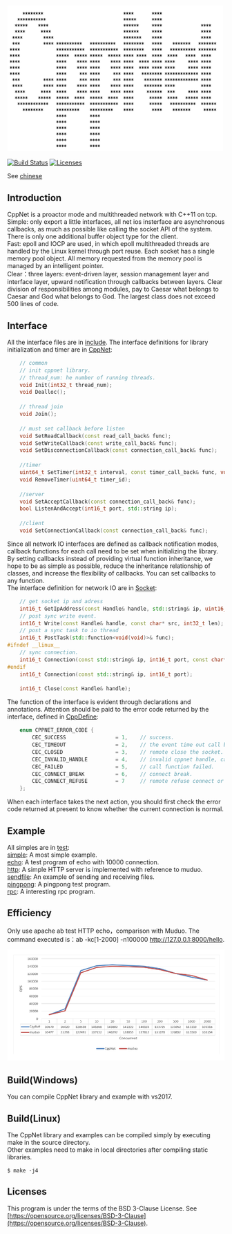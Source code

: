 <p align="left"><img width="500" src="./doc/image/logo.png" alt="cppnet logo"></p>

<p align="left">
    <a href="https://travis-ci.org/caozhiyi/CppNet"><img src="https://travis-ci.org/caozhiyi/CppNet.svg?branch=master" alt="Build Status"></a>
    <a href="https://opensource.org/licenses/BSD-3-Clause"><img src="https://img.shields.io/badge/license-bsd-orange.svg" alt="Licenses"></a>
</p> 

See [chinese](/README_cn.md) 
## Introduction

CppNet is a proactor mode and multithreaded network with C++11 on tcp.   
 Simple: only export a little interfaces, all net ios insterface are asynchronous callbacks, as much as possible like calling the socket API of the system. There is only one additional buffer object type for the client.       
 Fast: epoll and IOCP are used, in which epoll multithreaded threads are handled by the Linux kernel through port reuse. Each socket has a single memory pool object. All memory requested from the memory pool is managed by an intelligent pointer.    
 Clear：three layers: event-driven layer, session management layer and interface layer, upward notification through callbacks between layers. Clear division of responsibilities among modules, pay to Caesar what belongs to Caesar and God what belongs to God. The largest class does not exceed 500 lines of code.   

## Interface

All the interface files are in [include](/include). The interface definitions for library initialization and timer are in [CppNet](/include/CppNet.h):    
```c++
    // common
    // init cppnet library.
    // thread_num: he number of running threads.
    void Init(int32_t thread_num);
    void Dealloc();

    // thread join
    void Join();

    // must set callback before listen
    void SetReadCallback(const read_call_back& func);
    void SetWriteCallback(const write_call_back& func);
    void SetDisconnectionCallback(const connection_call_back& func);

    //timer
    uint64_t SetTimer(int32_t interval, const timer_call_back& func, void* param = nullptr, bool always = false);
    void RemoveTimer(uint64_t timer_id);

    //server
    void SetAcceptCallback(const connection_call_back& func);
    bool ListenAndAccept(int16_t port, std::string ip);

    //client
    void SetConnectionCallback(const connection_call_back& func);
```
Since all network IO interfaces are defined as callback notification modes, callback functions for each call need to be set when initializing the library.     
By setting callbacks instead of providing virtual function inheritance, we hope to be as simple as possible, reduce the inheritance relationship of classes, and increase the flexibility of callbacks. You can set callbacks to any function.         
The interface definition for network IO are in [Socket](/include/Socket.h):      
```c++
    // get socket ip and adress
    int16_t GetIpAddress(const Handle& handle, std::string& ip, uint16_t& port);
    // post sync write event.
    int16_t Write(const Handle& handle, const char* src, int32_t len);
    // post a sync task to io thread
    int16_t PostTask(std::function<void(void)>& func);
#ifndef __linux__
    // sync connection. 
    int16_t Connection(const std::string& ip, int16_t port, const char* buf, int32_t buf_len);
#endif
    int16_t Connection(const std::string& ip, int16_t port);

    int16_t Close(const Handle& handle);
```
The function of the interface is evident through declarations and annotations. Attention should be paid to the error code returned by the interface, defined in [CppDefine](/include/CppDefine.h):    
```c++
    enum CPPNET_ERROR_CODE {
        CEC_SUCCESS                = 1,    // success.
        CEC_TIMEOUT                = 2,    // the event time out call back.
        CEC_CLOSED                 = 3,    // remote close the socket.
        CEC_INVALID_HANDLE         = 4,    // invalid cppnet handle, can't find in socket manager.
        CEC_FAILED                 = 5,    // call function failed.
        CEC_CONNECT_BREAK          = 6,    // connect break.
        CEC_CONNECT_REFUSE         = 7     // remote refuse connect or server not exist.
    };
```
When each interface takes the next action, you should first check the error code returned at present to know whether the current connection is normal. 

## Example

All simples are in [test](/test):   
[simple](/test/simple): A most simple example.   
[echo](/test/echo): A test program of echo with 10000 connection.   
[http](/test/http): A simple HTTP server is implemented with reference to muduo.   
[sendfile](/test/sendfile): An example of sending and receiving files.   
[pingpong](/test/pingpong): A pingpong test program.   
[rpc](/test/rpc): A interesting rpc program.   

## Efficiency
Only use apache ab test HTTP echo，comparison with Muduo. The command executed is：ab -kc[1-2000] -n100000 http://127.0.0.1:8000/hello.
<p align="left"><img width="896" src="./doc/image/muduo_vs_cppnet.png" alt="mudo vs cppnet"></p>

## Build(Windows)

You can compile CppNet library and example with vs2017.   

## Build(Linux)

The CppNet library and examples can be compiled simply by executing make in the source directory.     
Other examples need to make in local directories after compiling static libraries.     
```
$ make -j4
```

## Licenses

This program is under the terms of the BSD 3-Clause License. See [https://opensource.org/licenses/BSD-3-Clause](https://opensource.org/licenses/BSD-3-Clause).
